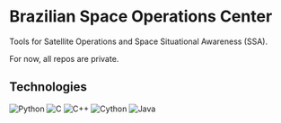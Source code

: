 # Brazilian Space Operations Center

Tools for Satellite Operations and Space Situational Awareness (SSA).

For now, all repos are private.

## Technologies
![Python](https://img.shields.io/badge/Python--blue?logo=python&logoColor=white)
![C](https://custom-icon-badges.herokuapp.com/badge/C--blue.svg?logo=c-in-hexagon&logoColor=white)
![C++](https://img.shields.io/badge/C%2B%2B--blue?logo=C%2B%2B&logoColor=white)
![Cython](https://custom-icon-badges.herokuapp.com/badge/Cython--blue.svg?logo=cython&logoColor=white)
![Java](https://img.shields.io/badge/Java--blue?logo=Java&logoColor=white)
